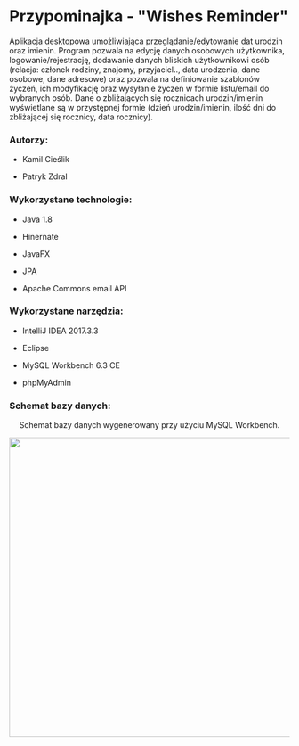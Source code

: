 # Przypominajka - "Wishes Reminder"

Aplikacja desktopowa umożliwiająca przeglądanie/edytowanie dat urodzin oraz imienin.
Program pozwala na edycję danych osobowych użytkownika, logowanie/rejestrację, dodawanie
danych bliskich użytkownikowi osób (relacja: członek rodziny, znajomy, przyjaciel.., data urodzenia, dane osobowe, dane adresowe) oraz pozwala
na definiowanie szablonów życzeń, ich modyfikację oraz wysyłanie życzeń w formie listu/email
do wybranych osób. Dane o zbliżających się rocznicach urodzin/imienin wyświetlane są w przystępnej
formie (dzień urodzin/imienin, ilość dni do zbliżającej się rocznicy, data rocznicy).

### Autorzy:

- Kamil Cieślik <br />

- Patryk Zdral <br />

### Wykorzystane technologie:

- Java 1.8 <br /> 

- Hinernate <br />

- JavaFX <br /> 

- JPA <br /> 

- Apache Commons email API  <br /> 


### Wykorzystane narzędzia:

- IntelliJ IDEA 2017.3.3 <br />

- Eclipse <br />

- MySQL Workbench 6.3 CE  <br />

- phpMyAdmin <br />

### Schemat bazy danych:
<p align="center">
Schemat bazy danych wygenerowany przy użyciu MySQL Workbench.
</p>
<p align="center">
<img height="538" width="738" src="https://image.ibb.co/g6J3nn/dbss.png" />
</p>
<p align="center">
